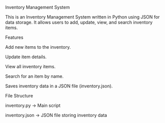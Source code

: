 Inventory Management System

This is an Inventory Management System written in Python using JSON for data storage. It allows users to add, update, view, and search inventory items.

Features

Add new items to the inventory.

Update item details.

View all inventory items.

Search for an item by name.

Saves inventory data in a JSON file (inventory.json).

File Structure

inventory.py → Main script

inventory.json → JSON file storing inventory data
